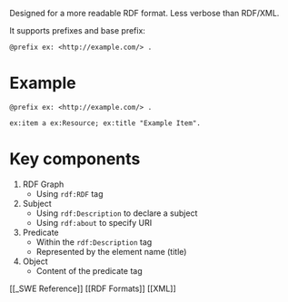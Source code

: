 Designed for a more readable RDF format. Less verbose than RDF/XML.

It supports prefixes and base prefix:

```turtle
@prefix ex: <http://example.com/> .
```

# Example

```turtle
@prefix ex: <http://example.com/> .

ex:item a ex:Resource; ex:title "Example Item".
```
# Key components
1. RDF Graph
	- Using `rdf:RDF` tag
2. Subject
	- Using `rdf:Description` to declare a subject
	- Using `rdf:about` to specify URI
3. Predicate
	- Within the `rdf:Description` tag
	- Represented by the element name (title)
4. Object
	- Content of the predicate tag


[[_SWE Reference]]
[[RDF Formats]]
[[XML]]